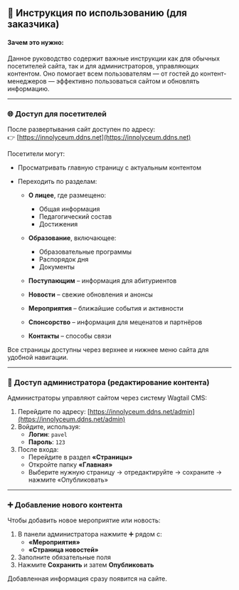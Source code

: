 ## 🧩 Инструкция по использованию (для заказчика)

#### Зачем это нужно:
Данное руководство содержит важные инструкции как для обычных посетителей сайта, так и для администраторов, управляющих контентом. Оно помогает всем пользователям — от гостей до контент-менеджеров — эффективно пользоваться сайтом и обновлять информацию.

---

### 🌐 Доступ для посетителей

После развертывания сайт доступен по адресу:  
👉 [https://innolyceum.ddns.net](https://innolyceum.ddns.net)

Посетители могут:

- Просматривать главную страницу с актуальным контентом
- Переходить по разделам:

  - **О лицее**, где размещено:
    - Общая информация  
    - Педагогический состав  
    - Достижения  

  - **Образование**, включающее:
    - Образовательные программы  
    - Распорядок дня  
    - Документы  

  - **Поступающим** – информация для абитуриентов

  - **Новости** – свежие обновления и анонсы

  - **Мероприятия** – ближайшие события и активности

  - **Спонсорство** – информация для меценатов и партнёров

  - **Контакты** – способы связи

Все страницы доступны через верхнее и нижнее меню сайта для удобной навигации.

---

### 🔐 Доступ администратора (редактирование контента)

Администраторы управляют сайтом через систему Wagtail CMS:

1. Перейдите по адресу: [https://innolyceum.ddns.net/admin](https://innolyceum.ddns.net/admin)  
2. Войдите, используя:
   - **Логин**: `pavel`  
   - **Пароль**: `123`
3. После входа:
   - Перейдите в раздел **«Страницы»**
   - Откройте папку **«Главная»**
   - Выберите нужную страницу → отредактируйте → сохраните → нажмите «Опубликовать»

---

### ➕ Добавление нового контента

Чтобы добавить новое мероприятие или новость:

1. В панели администратора нажмите ➕ рядом с:
   - **«Мероприятия»**
   - **«Страница новостей»**
2. Заполните обязательные поля
3. Нажмите **Сохранить** и затем **Опубликовать**

Добавленная информация сразу появится на сайте.
